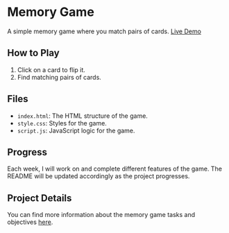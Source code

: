 # Memory Game

A simple memory game where you match pairs of cards.
[Live Demo](https://farzanehahmadi.github.io/HYF-Memory-Game/)
## How to Play
1. Click on a card to flip it.
2. Find matching pairs of cards.

## Files
- `index.html`: The HTML structure of the game.
- `style.css`: Styles for the game.
- `script.js`: JavaScript logic for the game.

## Progress
Each week, I will work on and complete different features of the game. The README will be updated accordingly as the project progresses.

## Project Details
You can find more information about the memory game tasks and objectives [here](https://github.com/HackYourFuture-CPH/JavaScript/blob/main/homework-projects/projects/memory-game/memory-game.md).
